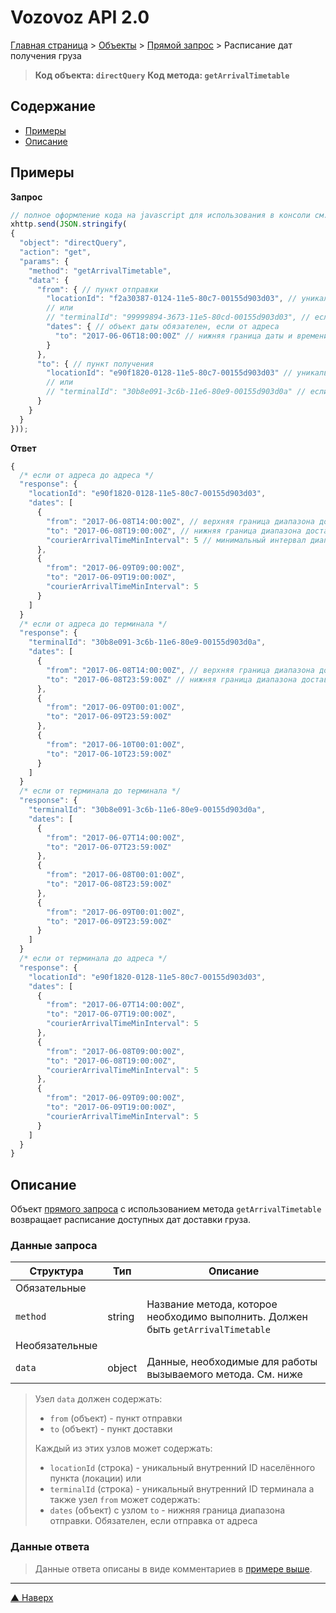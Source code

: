 # <a name="up"/>Vozovoz API 2.0

[Главная страница](/README.md) > [Объекты](../index.md) > [Прямой запрос](../directQuery.md) > Расписание дат получения груза

> **Код объекта: `directQuery`**
> **Код метода: `getArrivalTimetable`**


## Содержание

* [Примеры](#example)
* [Описание](#description)

## <a name="example"/>Примеры

**Запрос**
```javascript
// полное оформление кода на javascript для использования в консоли см. в разделе "Быстрый старт"
xhttp.send(JSON.stringify(
{
  "object": "directQuery",
  "action": "get",
  "params": {
    "method": "getArrivalTimetable",
    "data": {
      "from": { // пункт отправки
        "locationId": "f2a30387-0124-11e5-80c7-00155d903d03", // уникальный внутренний ID локации, если от адреса
        // или
        // "terminalId": "99999894-3673-11e5-80cd-00155d903d03", // если от терминала
        "dates": { // объект даты обязателен, если от адреса
          "to": "2017-06-06T18:00:00Z" // нижняя граница даты и времени отправки
        }
      },
      "to": { // пункт получения
        "locationId": "e90f1820-0128-11e5-80c7-00155d903d03" // уникальный внутренний ID локации, если до адреса
        // или
        // "terminalId": "30b8e091-3c6b-11e6-80e9-00155d903d0a" // если до терминала
      }
    }
  }
}));
```

<a name="response-example"/>**Ответ**

```javascript
{
  /* если от адреса до адреса */
  "response": {
    "locationId": "e90f1820-0128-11e5-80c7-00155d903d03",
    "dates": [
      {
        "from": "2017-06-08T14:00:00Z", // верхняя граница диапазона доставки
        "to": "2017-06-08T19:00:00Z", // нижняя граница диапазона доставки
        "courierArrivalTimeMinInterval": 5 // минимальный интервал диапазона
      },
      {
        "from": "2017-06-09T09:00:00Z",
        "to": "2017-06-09T19:00:00Z",
        "courierArrivalTimeMinInterval": 5
      }
    ]
  }
  /* если от адреса до терминала */
  "response": {
    "terminalId": "30b8e091-3c6b-11e6-80e9-00155d903d0a",
    "dates": [
      {
        "from": "2017-06-08T14:00:00Z", // верхняя граница диапазона доставки
        "to": "2017-06-08T23:59:00Z" // нижняя граница диапазона доставки
      },
      {
        "from": "2017-06-09T00:01:00Z",
        "to": "2017-06-09T23:59:00Z"
      },
      {
        "from": "2017-06-10T00:01:00Z",
        "to": "2017-06-10T23:59:00Z"
      }
    ]
  }
  /* если от терминала до терминала */
  "response": {
    "terminalId": "30b8e091-3c6b-11e6-80e9-00155d903d0a",
    "dates": [
      {
        "from": "2017-06-07T14:00:00Z",
        "to": "2017-06-07T23:59:00Z"
      },
      {
        "from": "2017-06-08T00:01:00Z",
        "to": "2017-06-08T23:59:00Z"
      },
      {
        "from": "2017-06-09T00:01:00Z",
        "to": "2017-06-09T23:59:00Z"
      }
    ]
  }
  /* если от терминала до адреса */
  "response": {
    "locationId": "e90f1820-0128-11e5-80c7-00155d903d03",
    "dates": [
      {
        "from": "2017-06-07T14:00:00Z",
        "to": "2017-06-07T19:00:00Z",
        "courierArrivalTimeMinInterval": 5
      },
      {
        "from": "2017-06-08T09:00:00Z",
        "to": "2017-06-08T19:00:00Z",
        "courierArrivalTimeMinInterval": 5
      },
      {
        "from": "2017-06-09T09:00:00Z",
        "to": "2017-06-09T19:00:00Z",
        "courierArrivalTimeMinInterval": 5
      }
    ]
  }
}
```


## <a name="description"/>Описание
Объект [прямого запроса](../directQuery.md) с использованием метода `getArrivalTimetable` возвращает расписание
доступных дат доставки груза.


### Данные запроса

| Структура     | Тип | Описание |
| ---------     | --- | -------- |
| Обязательные
| `method`      | string | Название метода, которое необходимо выполнить. Должен быть `getArrivalTimetable` |
| Необязательные
| `data`        | object | Данные, необходимые для работы вызываемого метода. См. ниже |

>Узел `data` должен содержать:
>* `from` (объект) - пункт отправки
>* `to` (объект) - пункт доставки
>
>Каждый из этих узлов может содержать:
>* `locationId` (строка) - уникальный внутренний ID населённого пункта (локации)
>или
>* `terminalId` (строка) - уникальный внутренний ID терминала
>а также узел `from` может содержать:
>* `dates` (объект) с узлом `to` - нижняя граница диапазона отправки. Обязателен, если отправка от адреса


### Данные ответа

> Данные ответа описаны в виде комментариев в [примере выше](#response-example).


***
[▲ Наверх](#up)